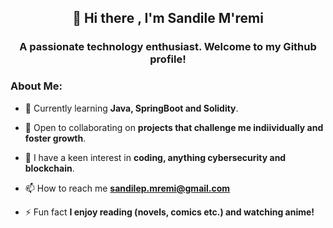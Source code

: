 <h2 align="center">👋 Hi there , I'm Sandile M'remi</h2>
<h3 align="center">A passionate technology enthusiast. Welcome to my Github profile!</h3>

<h3>About Me: </h3>

- 🌱 Currently learning **Java, SpringBoot and Solidity**.

- 👯 Open to collaborating on **projects that challenge me indiividually and foster growth**.

- 👀 I have a keen interest in **coding, anything cybersecurity and blockchain**.

- 📫 How to reach me **sandilep.mremi@gmail.com**

- ⚡ Fun fact **I enjoy reading (novels, comics etc.) and watching anime!**
